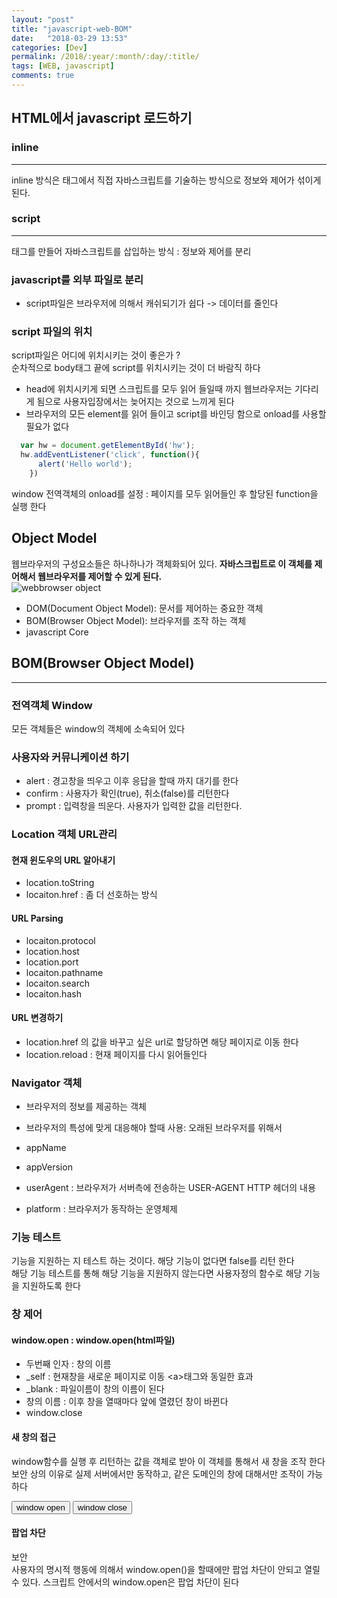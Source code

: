 ```yaml
---
layout: "post"
title: "javascript-web-BOM"
date:   "2018-03-29 13:53"
categories: [Dev]
permalink: /2018/:year/:month/:day/:title/
tags: [WEB, javascript]
comments: true
---
```


## HTML에서 javascript 로드하기

### inline
---
inline 방식은 태그에서 직접 자바스크립트를 기술하는 방식으로 정보와 제어가 섞이게 된다.

### script
---
<script></script> 태그를 만들어 자바스크립트를 삽입하는 방식 : 정보와 제어를 분리  

### javascript를 외부 파일로 분리
- script파일은 브라우저에 의해서 캐쉬되기가 쉽다 -> 데이터를 줄인다

### script 파일의 위치
script파일은 어디에 위치시키는 것이 좋은가 ?  
순차적으로
body태그 끝에 script를 위치시키는 것이 더 바람직 하다  
- head에 위치시키게 되면 스크립트를 모두 읽어 들일때 까지 웹브라우저는 기다리게 됨으로 사용자입장에서는 늦어지는 것으로 느끼게 된다
- 브라우저의 모든 element를 읽어 들이고 script를 바인딩 함으로 onload를 사용할 필요가 없다



```javascript
  var hw = document.getElementById('hw');
  hw.addEventListener('click', function(){
      alert('Hello world');
    })
```
window 전역객체의 onload를 설정 : 페이지를 모두 읽어들인 후 할당된 function을 실행 한다  

## Object Model
웹브라우저의 구성요소들은 하나하나가 객체화되어 있다. **자바스크립트로 이 객체를 제어해서 웹브라우저를 제어할 수 있게 된다.**  
![webbrowser object](http://learn.javascript.ru/article/browser-environment/windowObjects@2x.png)  

- DOM(Document Object Model): 문서를 제어하는 중요한 객체
- BOM(Browser Object Model): 브라우저를 조작 하는 객체
- javascript Core

## BOM(Browser Object Model)
---

### 전역객체 Window
모든 객체들은 window의 객체에 소속되어 있다  

### 사용자와 커뮤니케이션 하기
- alert : 경고창을 띄우고 이후 응답을 할때 까지 대기를 한다
- confirm : 사용자가 확인(true), 취소(false)를 리턴한다
- prompt : 입력창을 띄운다. 사용자가 입력한 값을 리턴한다.

### Location 객체 URL관리
#### 현재 윈도우의 URL 알아내기
- location.toString
- locaiton.href : 좀 더 선호하는 방식

#### URL Parsing
- locaiton.protocol
- location.host
- location.port
- locaiton.pathname
- locaiton.search
- locaiton.hash

#### URL 변경하기
- location.href 의 값을 바꾸고 싶은 url로 할당하면 해당 페이지로 이동 한다
- location.reload : 현재 페이지를 다시 읽어들인다

### Navigator 객체
- 브라우저의 정보를 제공하는 객체  
- 브라우저의 특성에 맞게 대응해야 할때 사용: 오래된 브라우저를 위해서

- appName
- appVersion
- userAgent : 브라우저가 서버측에 전송하는 USER-AGENT HTTP 헤더의 내용
- platform : 브라우저가 동작하는 운영체제

### 기능 테스트
기능을 지원하는 지 테스트 하는 것이다. 해당 기능이 없다면 false를 리턴 한다  
해당 기능 테스트를 통해 해당 기능을 지원하지 않는다면 사용자정의 함수로 해당 기능을 지원하도록 한다

### 창 제어
#### window.open : window.open(html파일)
  - 두번째 인자 : 창의 이름
  - _self : 현재창을 새로운 페이지로 이동 \<a>태그와 동일한 효과
  - _blank : 파일이름이 창의 이름이 된다
  - 창의 이름 : 이후 창을 열때마다 앞에 열렸던 창이 바뀐다
- window.close

#### 새 창의 접근
window함수를 실행 후 리턴하는 값을 객체로 받아 이 객체를 통해서 새 창을 조작 한다  
보안 상의 이유로 실제 서버에서만 동작하고, 같은 도메인의 창에 대해서만 조작이 가능 하다  

<input type='button' value='window open' onclick='openFunc()'>
<input type='button' value='window close' onclick='closeFunc()'>
<script>
var win;
function openFunc() {
  win = window.open('/2018/2018/03/29/til-2018-03-29/', 'ot');
}
</script>
<script>
function closeFunc() {
  win.close();
}
</script>

#### 팝업 차단
보안   
사용자의 명시적 행동에 의해서 window.open()을 할때에만 팝업 차단이 안되고 열릴 수 있다.
스크립트 안에서의 window.open은 팝업 차단이 된다
